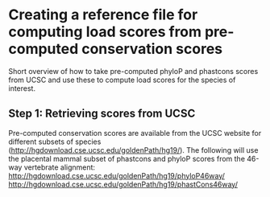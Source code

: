 # Creating a reference file for computing load scores from pre-computed conservation scores

Short overview of how to take pre-computed phyloP and phastcons scores from UCSC and use these to compute load scores for the species of interest.

## Step 1: Retrieving scores from UCSC

Pre-computed conservation scores are available from the UCSC website for different subsets of species (http://hgdownload.cse.ucsc.edu/goldenPath/hg19/). 
The following will use the placental mammal subset of phastcons and phyloP scores from the 46-way vertebrate alignment:  
http://hgdownload.cse.ucsc.edu/goldenPath/hg19/phyloP46way/  
http://hgdownload.cse.ucsc.edu/goldenPath/hg19/phastCons46way/
